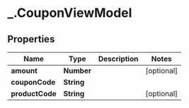 # _.CouponViewModel

## Properties
Name | Type | Description | Notes
------------ | ------------- | ------------- | -------------
**amount** | **Number** |  | [optional] 
**couponCode** | **String** |  | 
**productCode** | **String** |  | [optional] 


